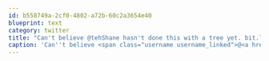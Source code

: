 ```yaml
---
id: b558749a-2cf0-4802-a72b-60c2a3654e40
blueprint: text
category: twitter
title: "Can't believe @tehShane hasn't done this with a tree yet. bit.ly/tITuj3 @punctdesigns"
caption: 'Can''t believe <span class="username username_linked">@<a href="https://twitter.com/tehShane" title="Shane Lawrence">tehShane</a></span> hasn''t done this with a tree yet. <a href="http://bit.ly/tITuj3" title="http://bit.ly/tITuj3" class="link link_untco">bit.ly/tITuj3</a> @punctdesigns'
---
```


